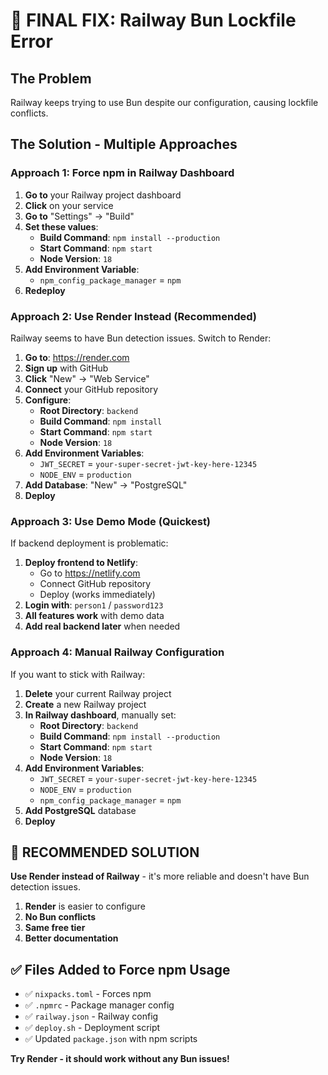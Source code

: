 # 🔧 FINAL FIX: Railway Bun Lockfile Error

## The Problem
Railway keeps trying to use Bun despite our configuration, causing lockfile conflicts.

## The Solution - Multiple Approaches

### Approach 1: Force npm in Railway Dashboard
1. **Go to** your Railway project dashboard
2. **Click** on your service
3. **Go to** "Settings" → "Build"
4. **Set these values**:
   - **Build Command**: `npm install --production`
   - **Start Command**: `npm start`
   - **Node Version**: `18`
5. **Add Environment Variable**:
   - `npm_config_package_manager` = `npm`
6. **Redeploy**

### Approach 2: Use Render Instead (Recommended)
Railway seems to have Bun detection issues. Switch to Render:

1. **Go to**: https://render.com
2. **Sign up** with GitHub
3. **Click** "New" → "Web Service"
4. **Connect** your GitHub repository
5. **Configure**:
   - **Root Directory**: `backend`
   - **Build Command**: `npm install`
   - **Start Command**: `npm start`
   - **Node Version**: `18`
6. **Add Environment Variables**:
   - `JWT_SECRET` = `your-super-secret-jwt-key-here-12345`
   - `NODE_ENV` = `production`
7. **Add Database**: "New" → "PostgreSQL"
8. **Deploy**

### Approach 3: Use Demo Mode (Quickest)
If backend deployment is problematic:

1. **Deploy frontend to Netlify**:
   - Go to https://netlify.com
   - Connect GitHub repository
   - Deploy (works immediately)
2. **Login with**: `person1` / `password123`
3. **All features work** with demo data
4. **Add real backend later** when needed

### Approach 4: Manual Railway Configuration
If you want to stick with Railway:

1. **Delete** your current Railway project
2. **Create** a new Railway project
3. **In Railway dashboard**, manually set:
   - **Root Directory**: `backend`
   - **Build Command**: `npm install --production`
   - **Start Command**: `npm start`
   - **Node Version**: `18`
4. **Add Environment Variables**:
   - `JWT_SECRET` = `your-super-secret-jwt-key-here-12345`
   - `NODE_ENV` = `production`
   - `npm_config_package_manager` = `npm`
5. **Add PostgreSQL** database
6. **Deploy**

## 🎯 RECOMMENDED SOLUTION

**Use Render instead of Railway** - it's more reliable and doesn't have Bun detection issues.

1. **Render** is easier to configure
2. **No Bun conflicts**
3. **Same free tier**
4. **Better documentation**

## ✅ Files Added to Force npm Usage
- ✅ `nixpacks.toml` - Forces npm
- ✅ `.npmrc` - Package manager config
- ✅ `railway.json` - Railway config
- ✅ `deploy.sh` - Deployment script
- ✅ Updated `package.json` with npm scripts

**Try Render - it should work without any Bun issues!**
